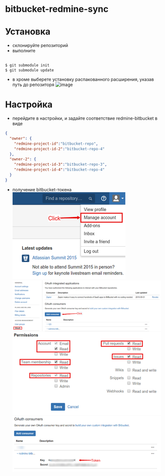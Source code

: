 # bitbucket-redmine-sync

# Установка

* склонируйте репозиторий
* выполните

<pre><code>
$ git submodule init
$ git submodule update
</code></pre>

* в хроме выберете установку распакованного расширения, указав путь до репозиторя
![image](http://xtendedview.com/wp-content/uploads/Install-chrome-extensions-offline_640x334.jpg)

# Настройка

* перейдите в настройки, и задайте соответствие redmine-bitbucket в виде
```json
{
  "owner": {
    "redmine-project-id":"bitbucket-repo",
    "redmine-project-id-2":"bitbucket-repo-4"
  },
  "owner-2": {
    "redmine-project-id-3":"bitbucket-repo-3",
    "redmine-project-id-4":"bitbucket-repo-4"
  }
}
```
* получение bitbucket-токена
![image](docs/img/bitbucket-token-0.png)
![image](docs/img/bitbucket-token-1.png)
![image](docs/img/bitbucket-token-2.png)
![image](docs/img/bitbucket-token-3.png)
